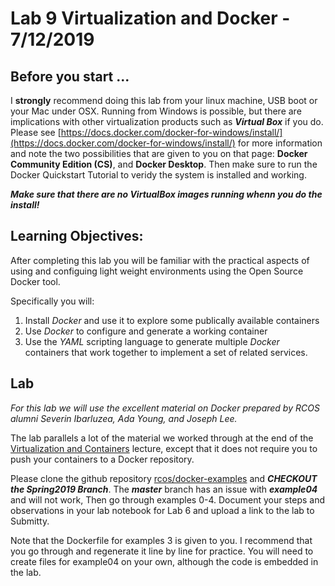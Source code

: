 # Lab 9 Virtualization and Docker - 7/12/2019

## Before you start ...

I **strongly** recommend doing this lab from your linux machine, USB boot or your Mac under OSX. Running from Windows is possible, but there are implications with other virtualization products such as ***Virtual Box*** if you do. Please see [https://docs.docker.com/docker-for-windows/install/](https://docs.docker.com/docker-for-windows/install/) for more information and note the two possibilities that are given to you on that page: **Docker Community Edition (CS)**, and **Docker Desktop**. Then make sure to run the Docker Quickstart Tutorial to veridy the system is installed and working.

***Make sure that there are no VirtualBox images running whenn you do the install!***

## Learning Objectives:

After completing this lab you will be familiar with the practical aspects of using and configuing light weight environments using the Open Source Docker tool.

Specifically you will:

1. Install *Docker* and use it to explore some publically available containers
2. Use *Docker* to configure and generate a working container
3. Use the *YAML* scripting language to generate multiple *Docker* containers that work together to implement a set of related services.

## Lab

_For this lab we will use the excellent material on Docker prepared by RCOS alumni Severin Ibarluzea, Ada Young, and Joseph Lee._

The lab parallels a lot of the material we worked through at the end of the [Virtualization and Containers](https://github.com/rcos/CSCI-49XX-OpenSource/blob/master/Modules/Virtualization/source/index.rst) lecture, except that it does not require you to push your containers to a Docker repository.

Please clone the github repository [rcos/docker-examples](https://github.com/rcos/docker-examples) and ***CHECKOUT the Spring2019 Branch***. The ***master*** branch has an issue with ***example04*** and will not work, Then go through examples 0-4. Document your steps and observations in your lab notebook for Lab 6 and upload a link to the lab to Submitty.

Note that the Dockerfile for examples 3 is given to you. I recommend that you go through and regenerate it line by line for practice. You will need to create files for example04 on your own, although the code is embedded in the lab.

